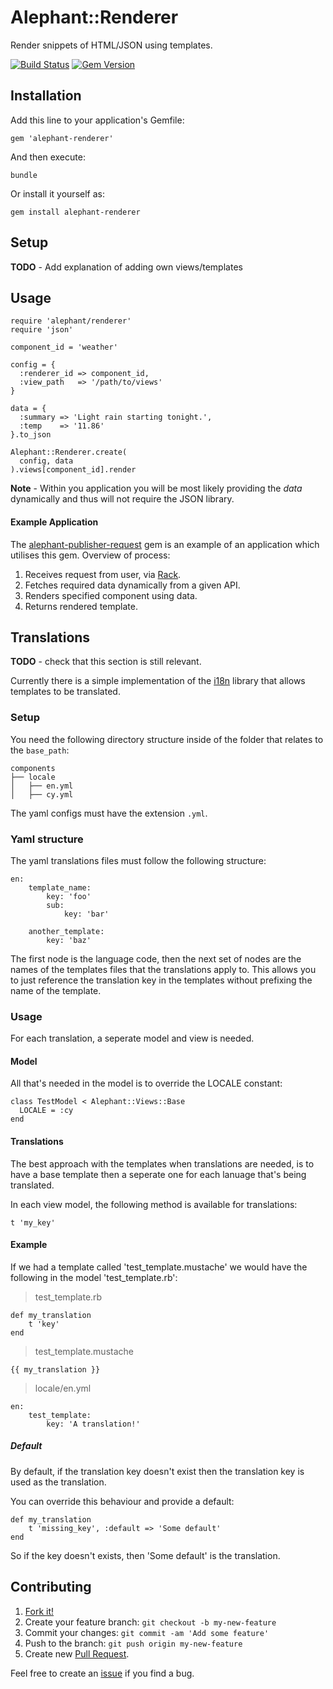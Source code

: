 # Alephant::Renderer

Render snippets of HTML/JSON using templates.

[![Build Status](https://travis-ci.org/BBC-News/alephant-renderer.png?branch=master)](https://travis-ci.org/BBC-News/alephant-renderer) [![Gem Version](https://badge.fury.io/rb/alephant-renderer.png)](http://badge.fury.io/rb/alephant-renderer)

## Installation

Add this line to your application's Gemfile:

    gem 'alephant-renderer'

And then execute:

    bundle

Or install it yourself as:

    gem install alephant-renderer

## Setup

**TODO** - Add explanation of adding own views/templates

## Usage

```
require 'alephant/renderer'
require 'json'

component_id = 'weather'

config = {
  :renderer_id => component_id,
  :view_path   => '/path/to/views'
}

data = {
  :summary => 'Light rain starting tonight.',
  :temp    => '11.86'
}.to_json

Alephant::Renderer.create(
  config, data
).views[component_id].render
```

**Note** - Within you application you will be most likely providing the *data* dynamically and thus will not require the JSON library.

#### Example Application

The [alephant-publisher-request](https://github.com/BBC-News/alephant-publisher-request) gem is an example of an application which utilises this gem. Overview of process:

1. Receives request from user, via [Rack](http://rack.github.io/).
2. Fetches required data dynamically from a given API.
3. Renders specified component using data.
4. Returns rendered template.

## Translations

**TODO** - check that this section is still relevant.

Currently there is a simple implementation of the [i18n](https://github.com/svenfuchs/i18n) library that allows templates to be translated.

### Setup

You need the following directory structure inside of the folder that relates to the `base_path`:

```
components
├── locale
│   ├── en.yml
│   ├── cy.yml
```

The yaml configs must have the extension `.yml`.

### Yaml structure

The yaml translations files must follow the following structure:

```
en:
	template_name:
		key: 'foo'
		sub:
			key: 'bar'

	another_template:
		key: 'baz'
```

The first node is the language code, then the next set of nodes are the names of the templates files that the translations apply to. This allows you to just reference the translation key in the templates without prefixing the name of the template.

### Usage

For each translation, a seperate model and view is needed.

#### Model

All that's needed in the model is to override the LOCALE constant:

```
class TestModel < Alephant::Views::Base
  LOCALE = :cy
end
```

#### Translations

The best approach with the templates when translations are needed, is to have a base template then a seperate one for each lanuage that's being translated.

In each view model, the following method is available for translations:

```
t 'my_key'
```

#### Example

If we had a template called 'test_template.mustache' we would have the following in the model 'test_template.rb':

>test_template.rb

```
def my_translation
	t 'key'
end
```

>test_template.mustache

```
{{ my_translation }}
```

>locale/en.yml

```
en:
    test_template:
		key: 'A translation!'
```

##### Default

By default, if the translation key doesn't exist then the translation key is used as the translation.

You can override this behaviour and provide a default:

```
def my_translation
	t 'missing_key', :default => 'Some default'
end

```

So if the key doesn't exists, then 'Some default' is the translation.


## Contributing

1. [Fork it!](http://github.com/bbc-news/alephant-renderer/fork)
2. Create your feature branch: `git checkout -b my-new-feature`
3. Commit your changes: `git commit -am 'Add some feature'`
4. Push to the branch: `git push origin my-new-feature`
5. Create new [Pull Request](https://github.com/BBC-News/alephant-renderer/pulls).

Feel free to create an [issue](https://github.com/BBC-News/alephant-renderer/issues/new) if you find a bug.

